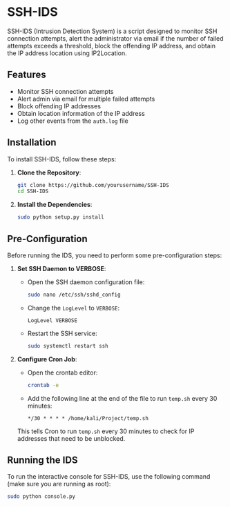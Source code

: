 # SSH-IDS

SSH-IDS (Intrusion Detection System) is a script designed to monitor SSH connection attempts, alert the administrator via email if the number of failed attempts exceeds a threshold, block the offending IP address, and obtain the IP address location using IP2Location.

## Features

- Monitor SSH connection attempts
- Alert admin via email for multiple failed attempts
- Block offending IP addresses
- Obtain location information of the IP address
- Log other events from the `auth.log` file

## Installation

To install SSH-IDS, follow these steps:

1. **Clone the Repository**:

    ```bash
    git clone https://github.com/yourusername/SSH-IDS
    cd SSH-IDS
    ```

2. **Install the Dependencies**:

    ```bash
    sudo python setup.py install
    ```

## Pre-Configuration

Before running the IDS, you need to perform some pre-configuration steps:

1. **Set SSH Daemon to VERBOSE**:

    - Open the SSH daemon configuration file:

      ```bash
      sudo nano /etc/ssh/sshd_config
      ```

    - Change the `LogLevel` to `VERBOSE`:

      ```text
      LogLevel VERBOSE
      ```

    - Restart the SSH service:

      ```bash
      sudo systemctl restart ssh
      ```

2. **Configure Cron Job**:

    - Open the crontab editor:

      ```bash
      crontab -e
      ```

    - Add the following line at the end of the file to run `temp.sh` every 30 minutes:

      ```text
      */30 * * * * /home/kali/Project/temp.sh
      ```

    This tells Cron to run `temp.sh` every 30 minutes to check for IP addresses that need to be unblocked.

## Running the IDS

To run the interactive console for SSH-IDS, use the following command (make sure you are running as root):

```bash
sudo python console.py

